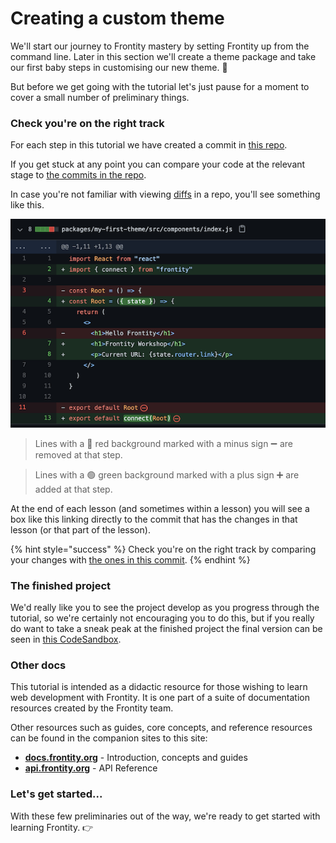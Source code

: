 # Creating a custom theme

We'll start our journey to Frontity mastery by setting Frontity up from the command line. Later in this section we'll create a theme package and take our first baby steps in customising our new theme. 👶

But before we get going with the tutorial let's just pause for a moment to cover a small number of preliminary things.

### Check you're on the right track

For each step in this tutorial we have created a commit in [this repo](https://github.com/frontity-demos/tutorial-hello-frontity).

If you get stuck at any point you can compare your code at the relevant stage to [the commits in the repo](https://github.com/frontity-demos/tutorial-hello-frontity/commits/main).

In case you're not familiar with viewing [diffs](https://en.wikipedia.org/wiki/Diff) in a repo, you'll see something like this.

<p>
  <img alt="Viewing the diffs in a commit on GitHub" src="../assets/part0img1.png">
</p>

> Lines with a 🔴 red background marked with a minus sign ➖ are removed at that step.

> Lines with a 🟢 green background marked with a plus sign ➕ are added at that step.

At the end of each lesson (and sometimes within a lesson) you will see a box like this linking directly to the commit that has the changes in that lesson (or that part of the lesson).

{% hint style="success" %}
Check you're on the right track by comparing your changes with [the ones in this commit](#).
{% endhint %}

### The finished project

We'd really like you to see the project develop as you progress through the tutorial, so we're certainly not encouraging you to do this, but if you really do want to take a sneak peak at the finished project the final version can be seen in [this CodeSandbox](https://codesandbox.io/s/github/frontity-demos/tutorial-hello-frontity).

### Other docs

This tutorial is intended as a didactic resource for those wishing to learn web development with Frontity. It is one part of a suite of documentation resources created by the Frontity team.

Other resources such as guides, core concepts, and reference resources can be found in the companion sites to this site:

- [**docs.frontity.org**](https://docs.frontity.org) - Introduction, concepts and guides
- [**api.frontity.org**](https://api.frontity.org) - API Reference

### Let's get started...

With these few preliminaries out of the way, we're ready to get started with learning Frontity. 👉
